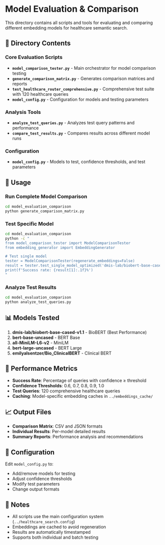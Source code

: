 # Model Evaluation & Comparison

This directory contains all scripts and tools for evaluating and comparing different embedding models for healthcare semantic search.

## 📁 Directory Contents

### Core Evaluation Scripts
- **`model_comparison_tester.py`** - Main orchestrator for model comparison testing
- **`generate_comparison_matrix.py`** - Generates comparison matrices and reports
- **`test_healthcare_router_comprehensive.py`** - Comprehensive test suite with 120 healthcare queries
- **`model_config.py`** - Configuration for models and testing parameters

### Analysis Tools
- **`analyze_test_queries.py`** - Analyzes test query patterns and performance
- **`compare_test_results.py`** - Compares results across different model runs

### Configuration
- **`model_config.py`** - Models to test, confidence thresholds, and test parameters

## 🚀 Usage

### Run Complete Model Comparison
```bash
cd model_evaluation_comparison
python generate_comparison_matrix.py
```

### Test Specific Model
```bash
cd model_evaluation_comparison
python -c "
from model_comparison_tester import ModelComparisonTester
from embedding_generator import EmbeddingGenerator

# Test single model
tester = ModelComparisonTester(regenerate_embeddings=False)
result = tester.test_single_model_optimized('dmis-lab/biobert-base-cased-v1.1')
print(f'Success rate: {result[1]:.1f}%')
"
```

### Analyze Test Results
```bash
cd model_evaluation_comparison
python analyze_test_queries.py
```

## 📊 Models Tested

1. **dmis-lab/biobert-base-cased-v1.1** - BioBERT (Best Performance)
2. **bert-base-uncased** - BERT Base
3. **all-MiniLM-L6-v2** - MiniLM
4. **bert-large-uncased** - BERT Large
5. **emilyalsentzer/Bio_ClinicalBERT** - Clinical BERT

## 🎯 Performance Metrics

- **Success Rate**: Percentage of queries with confidence ≥ threshold
- **Confidence Thresholds**: 0.6, 0.7, 0.8, 0.9, 1.0
- **Test Queries**: 120 comprehensive healthcare queries
- **Caching**: Model-specific embedding caches in `../embeddings_cache/`

## 📈 Output Files

- **Comparison Matrix**: CSV and JSON formats
- **Individual Results**: Per-model detailed results
- **Summary Reports**: Performance analysis and recommendations

## 🔧 Configuration

Edit `model_config.py` to:
- Add/remove models for testing
- Adjust confidence thresholds
- Modify test parameters
- Change output formats

## 📝 Notes

- All scripts use the main configuration system (`../healthcare_search.config`)
- Embeddings are cached to avoid regeneration
- Results are automatically timestamped
- Supports both individual and batch testing
